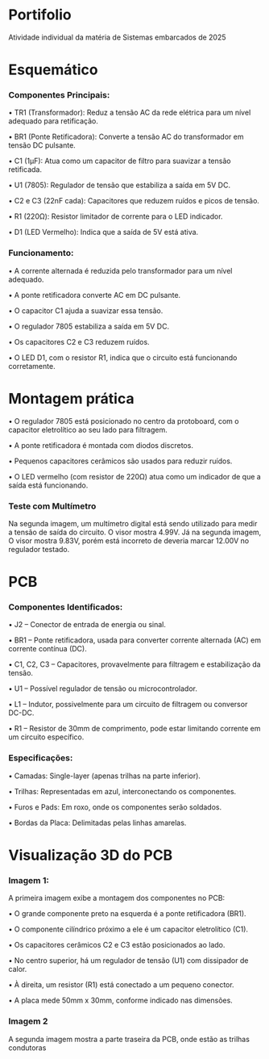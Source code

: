 # Portifolio
Atividade individual da matéria de Sistemas embarcados de 2025

# Esquemático

### Componentes Principais:

• TR1 (Transformador): Reduz a tensão AC da rede elétrica para um nível adequado para retificação.

• BR1 (Ponte Retificadora): Converte a tensão AC do transformador em tensão DC pulsante.

• C1 (1µF): Atua como um capacitor de filtro para suavizar a tensão retificada.

• U1 (7805): Regulador de tensão que estabiliza a saída em 5V DC.

• C2 e C3 (22nF cada): Capacitores que reduzem ruídos e picos de tensão.

• R1 (220Ω): Resistor limitador de corrente para o LED indicador.

• D1 (LED Vermelho): Indica que a saída de 5V está ativa.

### Funcionamento:

• A corrente alternada é reduzida pelo transformador para um nível adequado.

• A ponte retificadora converte AC em DC pulsante.

• O capacitor C1 ajuda a suavizar essa tensão.

• O regulador 7805 estabiliza a saída em 5V DC.

• Os capacitores C2 e C3 reduzem ruídos.

• O LED D1, com o resistor R1, indica que o circuito está funcionando corretamente.

# Montagem prática 

• O regulador 7805 está posicionado no centro da protoboard, com o capacitor eletrolítico ao seu lado para filtragem.

• A ponte retificadora é montada com diodos discretos.

• Pequenos capacitores cerâmicos são usados para reduzir ruídos.

• O LED vermelho (com resistor de 220Ω) atua como um indicador de que a saída está funcionando.

### Teste com Multímetro

Na segunda imagem, um multímetro digital está sendo utilizado para medir a tensão de saída do circuito. O visor mostra 4.99V. Já na segunda imagem, O visor mostra 9.83V, porém está incorreto de deveria marcar 12.00V no regulador testado.

# PCB

### Componentes Identificados:

• J2 – Conector de entrada de energia ou sinal.

• BR1 – Ponte retificadora, usada para converter corrente alternada (AC) em corrente contínua (DC).

• C1, C2, C3 – Capacitores, provavelmente para filtragem e estabilização da tensão.

• U1 – Possível regulador de tensão ou microcontrolador.

• L1 – Indutor, possivelmente para um circuito de filtragem ou conversor DC-DC.

• R1 – Resistor de 30mm de comprimento, pode estar limitando corrente em um circuito específico.

### Especificações:

• Camadas: Single-layer (apenas trilhas na parte inferior).

• Trilhas: Representadas em azul, interconectando os componentes.

• Furos e Pads: Em roxo, onde os componentes serão soldados.

• Bordas da Placa: Delimitadas pelas linhas amarelas.

# Visualização 3D do PCB

### Imagem 1:

A primeira imagem exibe a montagem dos componentes no PCB:

• O grande componente preto na esquerda é a ponte retificadora (BR1).

• O componente cilíndrico próximo a ele é um capacitor eletrolítico (C1).

• Os capacitores cerâmicos C2 e C3 estão posicionados ao lado.

• No centro superior, há um regulador de tensão (U1) com dissipador de calor.

• À direita, um resistor (R1) está conectado a um pequeno conector.

• A placa mede 50mm x 30mm, conforme indicado nas dimensões.

### Imagem 2

A segunda imagem mostra a parte traseira da PCB, onde estão as trilhas condutoras
